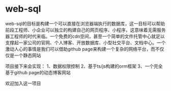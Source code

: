 # web-sql
web-sql的目标是构建一个可以直接在浏览器端执行的数据库，这一目标可以帮助前段工程师、小企业可以独立的构建自己的网页程序、小程序，这意味着无需服务器工程师的时代来临。一个免费的cdn空间，甚至一个简单的文件托管中心就足以支撑起一家公司的官网、个人博客、开放数据库、小型社交平台、文档中心。一个激动人心的事情是我们可以借助github page来构建一个复杂的网络平台，而不仅仅是一个静态网站

项目接下来会实现：
1、数据权限控制
2、基于ts/js构建的orm框架
3、一个完全基于github page的动态博客网站

欢迎加入这一项目
